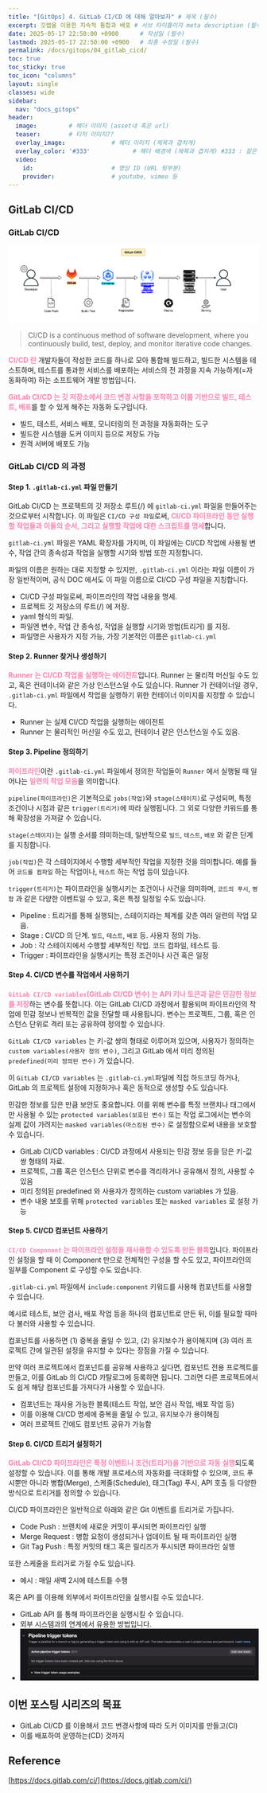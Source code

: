 ```yaml
---
title: "[GitOps] 4. GitLab CI/CD 에 대해 알아보자" # 제목 (필수)
excerpt: 깃랩을 이용한 지속적 통합과 배포 # 서브 타이틀이자 meta description (필수)
date: 2025-05-17 22:50:00 +0900      # 작성일 (필수)
lastmod: 2025-05-17 22:50:00 +0900   # 최종 수정일 (필수)
permalink: /docs/gitops/04_gitlab_cicd/
toc: true
toc_sticky: true
toc_icon: "columns"
layout: single
classes: wide
sidebar:
  nav: "docs_gitops"
header: 
  image:         # 헤더 이미지 (asset내 혹은 url)
  teaser:        # 티저 이미지??
  overlay_image:             # 헤더 이미지 (제목과 겹치게)
  overlay_color: '#333'            # 헤더 배경색 (제목과 겹치게) #333 : 짙은 회색 (필수)
  video:
    id:                      # 영상 ID (URL 뒷부분)
    provider:                # youtube, vimeo 등
---
```


<!--postNo: 20250517_001-->


## GitLab CI/CD  

### GitLab CI/CD   


![](/assets/images/20250517_001_001.png)  

> CI/CD is a continuous method of software development, where you continuously build, test, deploy, and monitor iterative code changes.  

<b><font color="FF82B2">CI/CD 란</font></b> 개발자들이 작성한 코드를 하나로 모아 통합해 빌드하고, 빌드한 시스템을 테스트하며, 테스트를 통과한 서비스를 배포하는 서비스의 전 과정을 지속 가능하게(=자동화하여) 하는 소프트웨어 개발 방법입니다.  

<b><font color="FF82B2">GitLab CI/CD 는 깃 저장소에서 코드 변경 사항을 포착하고 이를 기반으로 빌드, 테스트, 배포</font></b>를 할 수 있게 해주는 자동화 도구입니다.  

- 빌드, 테스트, 서비스 배포, 모니터링의 전 과정을 자동화하는 도구  
- 빌드한 시스템을 도커 이미지 등으로 저장도 가능  
- 원격 서버에 배포도 가능  

### GitLab CI/CD 의 과정  

#### Step 1. `.gitlab-ci.yml` 파일 만들기  

GitLab CI/CD 는 프로젝트의 깃 저장소 루트(/) 에 `gitlab-ci.yml` 파일을 만들어주는 것으로부터 시작합니다. 이 파일은 `CI/CD 구성 파일`로써, <b><font color="FF82B2">CI/CD 파이프라인 동안 실행할 작업들과 이들의 순서, 그리고 실행할 작업에 대한 스크립트를 명세</font></b>합니다.  

`gitlab-ci.yml` 파일은 YAML 확장자를 가지며, 이 파일에는 CI/CD 작업에 사용될 변수, 작업 간의 종속성과 작업을 실행할 시기와 방법 또한 지정합니다.  

파일의 이름은 원하는 대로 지정할 수 있지만, `.gitlab-ci.yml` 이라는 파일 이름이 가장 일반적이며, 공식 DOC 에서도 이 파일 이름으로 CI/CD 구성 파일을 지칭합니다.  


- CI/CD 구성 파일로써, 파이프라인의 작업 내용을 명세.  
- 프로젝트 깃 저장소의 루트(/) 에 저장.  
- yaml 형식의 파일.  
- 파일엔 변수, 작업 간 종속성, 작업을 실행할 시기와 방법(트리거) 를 지정.  
- 파일명은 사용자가 지정 가능, 가장 기본적인 이름은 `gitlab-ci.yml`

#### Step 2. Runner 찾거나 생성하기  

<b><font color="FF82B2">Runner 는 CI/CD 작업을 실행하는 에이전트</font></b>입니다. Runner 는 물리적 머신일 수도 있고, 혹은 컨테이너와 같은 가상 인스턴스일 수도 있습니다. Runner 가 컨테이너일 경우, `.gitlab-ci.yml` 파일에서 작업을 실행하기 위한 컨테이너 이미지를 지정할 수 있습니다.  

- Runner 는 실제 CI/CD 작업을 실행하는 에이전트  
- Runner 는 물리적인 머신일 수도 있고, 컨테이너 같은 인스턴스일 수도 있음.  

#### Step 3. Pipeline 정의하기  

<b><font color="FF82B2">파이프라인</font></b>이란 `.gitlab-ci.yml` 파일에서 정의한 작업들이 `Runner` 에서 실행될 때 일어나는 <b><font color="FF82B2">일련의 작업 모음</font></b>을 의미합니다.  

`pipeline(파이프라인)`은 기본적으로 `jobs(작업)`와 `stage(스테이지)`로 구성되며, 특정 조건이나 시점과 같은 `trigger(트리거)`에 따라 실행됩니다. 그 외로 다양한 키워드를 통해 확장성을 가져갈 수 있습니다.  

`stage(스테이지)`는 실행 순서를 의미하는데, 일반적으로 `빌드`, `테스트`, `배포` 와 같은 단계를 지칭합니다.  

`job(작업)`은 각 스테이지에서 수행할 세부적인 작업을 지정한 것을 의미합니다. 예를 들어 `코드를 컴파일` 하는 작업이나, `테스트` 하는 작업 등이 있습니다.  

`trigger(트리거)`는 파이프라인을 실행시키는 조건이나 사건을 의미하며, `코드의 푸시`, `병합` 과 같은 다양한 이벤트일 수 있고, 혹은 특정 일정일 수도 있습니다.  

- Pipeline : 트리거를 통해 실행되는, 스테이지라는 체계를 갖춘 여러 일련의 작업 모음.  
- Stage : CI/CD 의 단계. `빌드`, `테스트`, `배포` 등. 사용자 정의 가능.  
- Job : 각 스테이지에서 수행할 세부적인 작업. 코드 컴파일, 테스트 등.  
- Trigger : 파이프라인을 실행시키는 특정 조건이나 사건 혹은 일정  

#### Step 4. CI/CD 변수를 작업에서 사용하기  

<b><font color="FF82B2">`GitLab CI/CD variables`(GitLab CI/CD 변수) 는 API 키나 토큰과 같은 민감한 정보를 저장</font></b>하는 변수를 뜻합니다. 이는 GitLab CI/CD 과정에서 활용되며 파이프라인의 작업에 민감 정보나 반복적인 값을 전달할 때 사용됩니다. 변수는 프로젝트, 그룹, 혹은 인스턴스 단위로 격리 또는 공유하여 정의할 수 있습니다.    

`GitLab CI/CD variables` 는 키-값 쌍의 형태로 이루어져 있으며, 사용자가 정의하는 `custom variables(사용자 정의 변수)`, 그리고 GitLab 에서 미리 정의된 `predefined(미리 정의된 변수)` 가 있습니다.  

이 `GitLab CI/CD variables` 는 `.gitlab-ci.yml`파일에 직접 하드코딩 하거나, GitLab 의 프로젝트 설정에 지정하거나 혹은 동적으로 생성할 수도 있습니다.  

민감한 정보를 담은 만큼 보안도 중요합니다. 이를 위해 변수를 특정 브랜치나 태그에서만 사용될 수 있는 `protected variables(보호된 변수)` 또는 작업 로그에서는 변수의 실제 값이 가려지는 `masked variables(마스킹된 변수)` 로 설정함으로써 내용을 보호할 수 있습니다.  

- GitLab CI/CD variables : CI/CD 과정에서 사용되는 민감 정보 등을 담은 키-값 쌍 형태의 자료.  
- 프로젝트, 그룹 혹은 인스턴스 단위로 변수를 격리하거나 공유해서 정의, 사용할 수 있음  
- 미리 정의된 predefined 와 사용자가 정의하는 custom variables 가 있음.  
- 변수 내용 보호를 위해 `protected variables` 또는 `masked variables` 로 설정 가능  

#### Step 5. CI/CD 컴포넌트 사용하기  

<b><font color="FF82B2">`CI/CD Component` 는 파이프라인 설정을 재사용할 수 있도록 만든 블록</font></b>입니다. 파이프라인 설정을 할 때 이 Component 만으로 전체적인 구성을 할 수도 있고, 파이프라인의 일부를 Component 로 구성할 수도 있습니다.  

`.gitlab-ci.yml` 파일에서 `include:component` 키워드를 사용해 컴포넌트를 사용할 수 있습니다.  

예시로 테스트, 보안 검사, 배포 작업 등을 하나의 컴포넌트로 만든 뒤, 이를 필요할 때마다 불러와 사용할 수 있습니다.  

컴포넌트를 사용하면 (1) 중복을 줄일 수 있고, (2) 유지보수가 용이해지며 (3) 여러 프로젝트 간에 일관된 설정을 유지할 수 있다는 장점을 가질 수 있습니다.  

만약 여러 프로젝트에서 컴포넌트를 공유해 사용하고 싶다면, 컴포넌트 전용 프로젝트를 만들고, 이를 GitLab 의 CI/CD 카탈로그에 등록하면 됩니다. 그러면 다른 프로젝트에서도 쉽게 해당 컴포넌트를 가져다가 사용할 수 있습니다.  

- 컴포넌트는 재사용 가능한 블록(테스트 작업, 보안 검사 작업, 배포 작업 등)    
- 이를 이용해 CI/CD 명세에 중복을 줄일 수 있고, 유지보수가 용이해짐  
- 여러 프로젝트 간에도 컴포넌트 공유가 가능함  

#### Step 6. CI/CD 트리거 설정하기  

<b><font color="FF82B2">GitLab CI/CD 파이프라인은 특정 이벤트나 조건(트리거)을 기반으로 자동 실행</font></b>되도록 설정할 수 있습니다. 이를 통해 개발 프로세스의 자동화를 극대화할 수 있으며, 코드 푸시뿐만 아니라 병합(Merge), 스케줄(Schedule), 태그(Tag) 푸시, API 호출 등 다양한 방식으로 트리거를 정의할 수 있습니다.  

CI/CD 파이프라인은 일반적으로 아래와 같은 Git 이벤트를 트리거로 가집니다.  

- Code Push : 브랜치에 새로운 커밋이 푸시되면 파이프라인 실행  
- Merge Request : 병합 요청이 생성되거나 업데이트 될 때 파이프라인 실행  
- Git Tag Push : 특정 커밋의 태그 혹은 릴리즈가 푸시되면 파이프라인 실행  

또한 스케줄을 트리거로 가질 수도 있습니다.  

- 예시 : 매일 새벽 2시에 테스트틑 수행  

혹은 API 를 이용해 외부에서 파이프라인을 실행시킬 수도 있습니다.  

- GitLab API 를 통해 파이프라인을 실행시킬 수 있습니다.  
- 외부 시스템과의 연계에서 유용한 방법입니다.  
- ![](/assets/images/20250517_001_002.png)  


## 이번 포스팅 시리즈의 목표  

- GitLab CI/CD 를 이용해서 코드 변경사항에 따라 도커 이미지를 만들고(CI)  
- 이를 배포하여 운영하는(CD) 것까지  


## Reference  

[https://docs.gitlab.com/ci/](https://docs.gitlab.com/ci/)  
